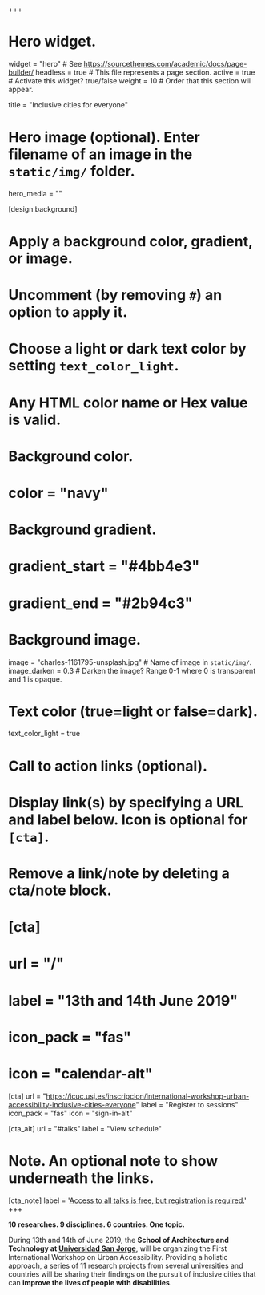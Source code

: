 +++
# Hero widget.
widget = "hero"  # See https://sourcethemes.com/academic/docs/page-builder/
headless = true  # This file represents a page section.
active = true  # Activate this widget? true/false
weight = 10  # Order that this section will appear.

title = "Inclusive cities for everyone"

# Hero image (optional). Enter filename of an image in the `static/img/` folder.
hero_media = ""

[design.background]
  # Apply a background color, gradient, or image.
  #   Uncomment (by removing `#`) an option to apply it.
  #   Choose a light or dark text color by setting `text_color_light`.
  #   Any HTML color name or Hex value is valid.

  # Background color.
  # color = "navy"

  # Background gradient.
  # gradient_start = "#4bb4e3"
  # gradient_end = "#2b94c3"

  # Background image.
  image = "charles-1161795-unsplash.jpg"  # Name of image in `static/img/`.
  image_darken = 0.3  # Darken the image? Range 0-1 where 0 is transparent and 1 is opaque.

  # Text color (true=light or false=dark).
  text_color_light = true

# Call to action links (optional).
#   Display link(s) by specifying a URL and label below. Icon is optional for `[cta]`.
#   Remove a link/note by deleting a cta/note block.
# [cta]
#   url = "/"
#   label = "13th and 14th June 2019"
#   icon_pack = "fas"
#   icon = "calendar-alt"

[cta]
  url = "https://icuc.usj.es/inscripcion/international-workshop-urban-accessibility-inclusive-cities-everyone"
  label = "Register to sessions"
  icon_pack = "fas"
  icon = "sign-in-alt"

[cta_alt]
  url = "#talks"
  label = "View schedule"

# Note. An optional note to show underneath the links.
[cta_note]
  label = '<a href="https://icuc.usj.es/inscripcion/international-workshop-urban-accessibility-inclusive-cities-everyone">Access to all talks is free, but registration is required.</a>'
+++

**10 researches. 9 disciplines. 6 countries. One topic.**

During 13th and 14th of June 2019, the **School of Architecture and Technology at [Universidad San Jorge](https://usj.es)**, will be organizing the First International Workshop on Urban Accessibility. Providing a holistic approach, a series of 11 research projects from several universities and countries will be sharing their findings on the pursuit of inclusive cities that can **improve the lives of people with disabilities**.
